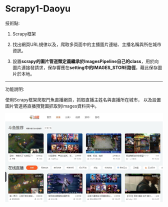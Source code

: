# Scrapy1-Daoyu
技術點:
1. Scrapy框架

  1. 找出網頁URL規律以及，爬取多頁面中的主播圖片連結、主播名稱與所在城市資訊。
  2. 設置**scrapy的圖片管道類定義繼承於ImagesPipeline自己的class**，用於向圖片連接發請求，保存響應在**setting中的IMAGES_STORE路徑**，藉此保存圖片於本地。

---------------------------------------------------------------

功能說明:

使用Scrapy框架爬取鬥魚直播網頁，抓取直播主姓名與直播所在城市，
以及設置圖片管道將直播預覽圖抓取到Images資料夾中。

![image](https://github.com/dian0624/Scrapy1-Daoyu/blob/master/6464.jpg)   
